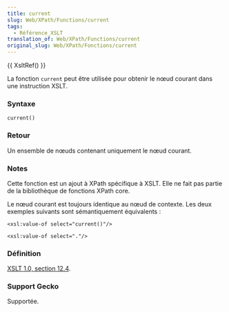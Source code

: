 ```yaml
---
title: current
slug: Web/XPath/Functions/current
tags:
  - Référence_XSLT
translation_of: Web/XPath/Functions/current
original_slug: Web/XPath/Fonctions/current
---
```

{{ XsltRef() }}

La fonction `current` peut être utilisée pour obtenir le nœud courant dans une instruction XSLT.

### Syntaxe

    current()

### Retour

Un ensemble de nœuds contenant uniquement le nœud courant.

### Notes

Cette fonction est un ajout à XPath spécifique à XSLT. Elle ne fait pas partie de la bibliothèque de fonctions XPath core.

Le nœud courant est toujours identique au nœud de contexte. Les deux exemples suivants sont sémantiquement équivalents&nbsp;:

    <xsl:value-of select="current()"/>

<!---->

    <xsl:value-of select="."/>

### Définition

[XSLT 1.0, section 12.4](http://www.w3.org/TR/xslt#function-current).

### Support Gecko

Supportée.
